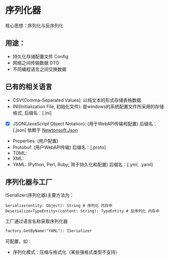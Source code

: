 # 序列化器

核心思想：序列化与反序列化

## 用途：

- 持久化存储配置文件 Config
- 网络之间传输数据 DTO
- 不同编程语言之间交换数据

## 已有的相关语言

- CSV(Comma-Separated Values): 以纯文本的形式存储表格数据
- INI(Initialization File, 初始化文件): 是windows的系统配置文件所采用的存储格式, 后缀名：[.ini]
- [x] JSON(JavaScript Object Notation): (用于WebAPI传输和配置) 后缀名：[.json] 依赖于 [Newtonsoft.Json](https://github.com/JamesNK/Newtonsoft.Json)
- Properties: (用户配置)
- Protobuf: (用户WebAPI传输) 后缀名：[.proto]
- TOML:
- XML:
- YAML: (Python, Perl, Ruby; 用于持久化和配置) 后缀名：[.yml, .yaml]

## 序列化器与工厂

ISerializer(序列化器)主要方法为：
```
Serialize(entity: Object): String # 序列化 内存中
Deserialize<TypeEntity>(content: String): TypeEntity # 反序列化 内存中
```
工厂通过语言名称获取序列化器
```txt
factory.GetByName("YAML"): ISerializer
```
可配置，如：
- 序列化模式：压缩与格式化（某些强格式类型不支持）
